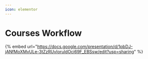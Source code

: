 ```yaml
---
icon: elementor
---
```


# Courses Workflow



{% embed url="https://docs.google.com/presentation/d/1pbDJ-jANfMoXMvULe-3tZzRUvIoruldOci69F_EBSsw/edit?usp=sharing" %}
